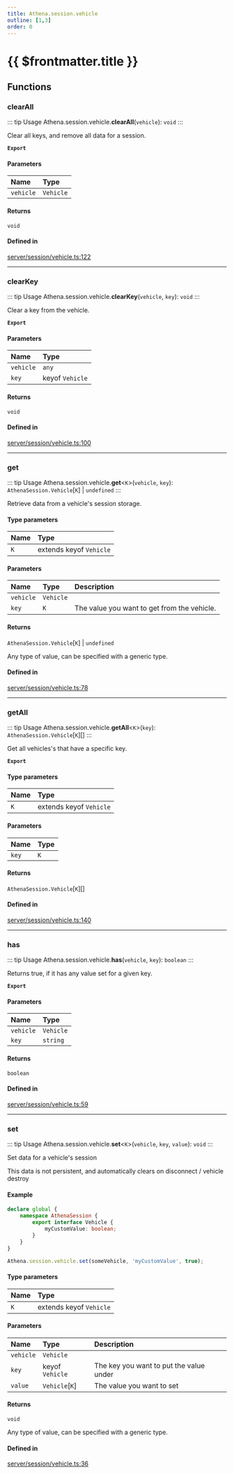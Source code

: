 ```yaml
---
title: Athena.session.vehicle
outline: [1,3]
order: 0
---
```


# {{ $frontmatter.title }}


## Functions

### clearAll

::: tip Usage
Athena.session.vehicle.**clearAll**(`vehicle`): `void`
:::

Clear all keys, and remove all data for a session.

**`Export`**

#### Parameters

| Name | Type |
| :------ | :------ |
| `vehicle` | `Vehicle` |

#### Returns

`void`

#### Defined in

[server/session/vehicle.ts:122](https://github.com/Stuyk/altv-athena/blob/4945ccd/src/core/server/session/vehicle.ts#L122)

___

### clearKey

::: tip Usage
Athena.session.vehicle.**clearKey**(`vehicle`, `key`): `void`
:::

Clear a key from the vehicle.

**`Export`**

#### Parameters

| Name | Type |
| :------ | :------ |
| `vehicle` | `any` |
| `key` | keyof `Vehicle` |

#### Returns

`void`

#### Defined in

[server/session/vehicle.ts:100](https://github.com/Stuyk/altv-athena/blob/4945ccd/src/core/server/session/vehicle.ts#L100)

___

### get

::: tip Usage
Athena.session.vehicle.**get**<`K`\>(`vehicle`, `key`): `AthenaSession.Vehicle`[`K`] \| `undefined`
:::

Retrieve data from a vehicle's session storage.

#### Type parameters

| Name | Type |
| :------ | :------ |
| `K` | extends keyof `Vehicle` |

#### Parameters

| Name | Type | Description |
| :------ | :------ | :------ |
| `vehicle` | `Vehicle` |  |
| `key` | `K` | The value you want to get from the vehicle. |

#### Returns

`AthenaSession.Vehicle`[`K`] \| `undefined`

Any type of value, can be specified with a generic type.

#### Defined in

[server/session/vehicle.ts:78](https://github.com/Stuyk/altv-athena/blob/4945ccd/src/core/server/session/vehicle.ts#L78)

___

### getAll

::: tip Usage
Athena.session.vehicle.**getAll**<`K`\>(`key`): `AthenaSession.Vehicle`[`K`][]
:::

Get all vehicles's that have a specific key.

**`Export`**

#### Type parameters

| Name | Type |
| :------ | :------ |
| `K` | extends keyof `Vehicle` |

#### Parameters

| Name | Type |
| :------ | :------ |
| `key` | `K` |

#### Returns

`AthenaSession.Vehicle`[`K`][]

#### Defined in

[server/session/vehicle.ts:140](https://github.com/Stuyk/altv-athena/blob/4945ccd/src/core/server/session/vehicle.ts#L140)

___

### has

::: tip Usage
Athena.session.vehicle.**has**(`vehicle`, `key`): `boolean`
:::

Returns true, if it has any value set for a given key.

**`Export`**

#### Parameters

| Name | Type |
| :------ | :------ |
| `vehicle` | `Vehicle` |
| `key` | `string` |

#### Returns

`boolean`

#### Defined in

[server/session/vehicle.ts:59](https://github.com/Stuyk/altv-athena/blob/4945ccd/src/core/server/session/vehicle.ts#L59)

___

### set

::: tip Usage
Athena.session.vehicle.**set**<`K`\>(`vehicle`, `key`, `value`): `void`
:::

Set data for a vehicle's session

This data is not persistent, and automatically clears on disconnect / vehicle destroy

#### Example
```ts
declare global {
    namespace AthenaSession {
        export interface Vehicle {
            myCustomValue: boolean;
        }
    }
}

Athena.session.vehicle.set(someVehicle, 'myCustomValue', true);
```

#### Type parameters

| Name | Type |
| :------ | :------ |
| `K` | extends keyof `Vehicle` |

#### Parameters

| Name | Type | Description |
| :------ | :------ | :------ |
| `vehicle` | `Vehicle` |  |
| `key` | keyof `Vehicle` | The key you want to put the value under |
| `value` | `Vehicle`[`K`] | The value you want to set |

#### Returns

`void`

Any type of value, can be specified with a generic type.

#### Defined in

[server/session/vehicle.ts:36](https://github.com/Stuyk/altv-athena/blob/4945ccd/src/core/server/session/vehicle.ts#L36)
